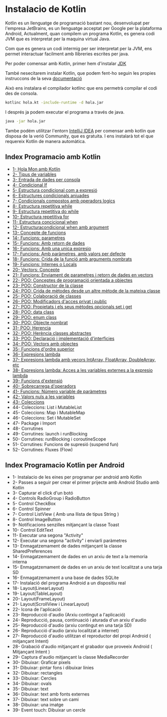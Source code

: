 # Instalacio de Kotlin

Kotlin es un llenguatge de programació bastant nou, desenvolupat per l'empresa JetBrains, es un llenguatge acceptat per Google  per la plataforma Android, Actualment, quan compilem un programa Kotlin, es genera codi JVM que es interpretat per la maquina virtual Java.

Com que es genera un codi intermig per ser interpretat per la JVM, ens permet interactuar facilment amb llibreries escrites per java.

Per poder comensar amb Kotlin, primer hem d'instalar [JDK](https://www.oracle.com/java/technologies/downloads/)

També nesecitarem instalar Kotlin, que podem fent-ho seguin les propies instruccons de la seva [documentació](https://kotlinlang.org/docs/command-line.html#manual-install)

Això ens instalara el compilador kotlinc que ens permetrà compilar el codi des de consola.

```bash
kotlinc hola.kt -include-runtime -d hola.jar
```

I després ja podem executar el programa a través de java.

```bash
java -jar hola.jar
```

Tambe podém utilitzar l'entorn [IntelliJ IDEA](https://www.jetbrains.com/idea/?fromMenu#chooseYourEdition) per comensar amb kotlin que disposa de la verió Community, que es gratuita. I ens instalarà tot el que requereix Kotlin de manera automàtica.

## Index Programacio amb Kotlin

- [1- Hola Mon amb Kotlin](https://github.com/marcmoiagese/curskotlin/tree/master/1-hola-mon)
- [2- Tipus de variables](https://github.com/marcmoiagese/curskotlin/tree/master/2-Tipus_de_variables)
- [3- Entrada de dades per consola](https://github.com/marcmoiagese/curskotlin/tree/master/3-Entrada_dades_consola)
- [4- Condicional If](https://github.com/marcmoiagese/curskotlin/tree/master/4-Condicional_if)
- [5- Estructura condicional com a expresió](https://github.com/marcmoiagese/curskotlin/tree/master/5-Estructura_condicional_com_a_expresio)
- [6- Estructures condicionals aniuades](https://github.com/marcmoiagese/curskotlin/tree/master/6-Estructures_condicionals_aniuades)
- [7- Condicionals compostos amb operadors logics](https://github.com/marcmoiagese/curskotlin/tree/master/7-Condicionals_compostos_amb_operadors_logics)
- [8- Estructura repetitiva while](https://github.com/marcmoiagese/curskotlin/tree/master/8-Estructura-repetitiva-while)
- [9- Estructura repetitiva do while](https://github.com/marcmoiagese/curskotlin/tree/master/9-Estructura_repetitiva_do_while)
- [10- Estructura repetitiva for](https://github.com/marcmoiagese/curskotlin/tree/master/10-Estructura_repetitiva_for)
- [11- Estructura concicional when](https://github.com/marcmoiagese/curskotlin/tree/master/11-Estructura_condicional_when)
- [12- Estructuracondicional when amb argument](https://github.com/marcmoiagese/curskotlin/tree/master/12-Estructura_condicional_when_amb_argument)
- [13- Concepte de funcions](https://github.com/marcmoiagese/curskotlin/tree/master/13-Concepte_de_funcions)
- [14- Funcions: parametres](https://github.com/marcmoiagese/curskotlin/tree/master/14-Funcions_parametres)
- [15- Funcions: Amb retorn de dades](https://github.com/marcmoiagese/curskotlin/tree/master/15-Funcions_amb_retorn_de_dades)
- [16- Funcions: Amb una unica expresio](https://github.com/marcmoiagese/curskotlin/tree/master/16-Funcions_amb_una_unica_expresio)
- [17- Funcions: Amb paràmetres, amb valors per defecte](https://github.com/marcmoiagese/curskotlin/tree/master/17-Funcions_amb_parametres_amb_valors_per_defecte)
- [18- Funcions: Crida de la funció amb arguments nombrats](https://github.com/marcmoiagese/curskotlin/tree/master/18-Funcions_crida_de_la_funcio_amb_arguments_nombrats)
- [19- Funcions: Internes o Locals](https://github.com/marcmoiagese/curskotlin/tree/master/19-Funcions_internes_o_locals)
- [20- Vectors: Concepte](https://github.com/marcmoiagese/curskotlin/tree/master/20-Vectors_conceptes)
- [21- Funcions: Enviament de parametres i retorn de dades en vectors](https://github.com/marcmoiagese/curskotlin/tree/master/21-Funcions_parametres_i_retorn_del_tipus_de_vector)
- [22- POO: Conceptes de programació orientada a objectes](https://github.com/marcmoiagese/curskotlin/tree/master/22-POO-Conceptes_de_programacio_orientada_a_objectes)
- [23- POO: Constructor de la classe](https://github.com/marcmoiagese/curskotlin/tree/master/23-POO-Constructor_de_la_classe)
- [24- POO: Crida de mètodes desde un altre mètode de la mateixa classe](https://github.com/marcmoiagese/curskotlin/tree/master/24-POO-Crida_de_metodes_des_d_un_altre_metode_de_la_mateixa_classe)
- [25- POO: Colaboració de classes](https://github.com/marcmoiagese/curskotlin/tree/master/25-POO-Colaboracio_de_classes)
- [26- POO: Modificadors d'acces privat i public](https://github.com/marcmoiagese/curskotlin/tree/master/26-POO-Modificadors_d_acces_privat_i_public)
- [27- POO: Propietats i els seus mètodes opcionals set i get](https://github.com/marcmoiagese/curskotlin/tree/master/27-POO-Propietats_i_els_seus_metodes_opcionals_set_i_get)
- [28- POO: data class](https://github.com/marcmoiagese/curskotlin/tree/master/28-POO-data_class)
- [29- POO: enum class](https://github.com/marcmoiagese/curskotlin/tree/master/29-POO-enum_class)
- [30- POO: Objecte nombrat](https://github.com/marcmoiagese/curskotlin/tree/master/30-POO-Objecte_nomrat)
- [31- POO: Herencia](https://github.com/marcmoiagese/curskotlin/tree/master/31-POO-Herencia)
- [32- POO: Herència classes abstractes](https://github.com/marcmoiagese/curskotlin/tree/master/32-POO-Herencia_classes_abstractes)
- [33- POO: Declaració i implementació d'interficies](https://github.com/marcmoiagese/curskotlin/tree/master/33-POO-Declaracio_i_implementacio_d_interficies)
- [34- POO: Vectors amb objectes](https://github.com/marcmoiagese/curskotlin/tree/master/34-POO-Vectors_amb_Objectes)
- [35- Funcions d'ordre superior](https://github.com/marcmoiagese/curskotlin/tree/master/35-Funcions_d_ordre_superior)
- [36- Expresions lambda](https://github.com/marcmoiagese/curskotlin/tree/master/36-Expresions_lambda)
- [37- Expresions lambda amb vecors IntArray, FloatArray, DoubleArray, etc](https://github.com/marcmoiagese/curskotlin/tree/master/37-Expresions_lambda_amb_vecors_IntArray_FloatArray_DoubleArray_etc)
- [38- Expresions lambda: Acces a les variables externes a la expresio lambda](https://github.com/marcmoiagese/curskotlin/tree/master/38-Expresions_lambda_Acces_a_les_variables_externes_a_la_expresio_lambda)
- [39- Funcions d'extensió](https://github.com/marcmoiagese/curskotlin/tree/master/39-Funcions_d_extensio)
- [40- Sobrecarrega d'operadors](https://github.com/marcmoiagese/curskotlin/tree/master/40-Sobrecarrega_d_operadors)
- [41- Funcions: Número variable de paràmetres](https://github.com/marcmoiagese/curskotlin/tree/master/41-Funcions_numero_variable_de_parametres)
- [42- Valors nuls a les variables](https://github.com/marcmoiagese/curskotlin/tree/master/42-valors_nuls_a_les_variables)
- [43- Coleccions](https://github.com/marcmoiagese/curskotlin/tree/master/43-Coleccions)
- 44- Coleccions: List i MutableList
- 45- Coleccions: Map i MutableMap
- 46- Coleccions: Set i MutableSet
- 47- Package i Import
- 48- Corrutines
- 49- Corrutines: launch i runBlocking
- 50- Corrutines: runBlocking i coroutineScope
- 51- Corrutines: Funcions de supresió (suspend fun)
- 52- Corrutines: Fluxes (Flow)

## Index Programacio Kotlin per Android

- 1- Instalacio de les eines per programar per android amb Kotlin
- 2- Passes a seguir per crear el primer prijecte amb Android Studio amb Kotlin
- 3- Capturar el click d'un botó
- 4- Controls RadioGroup i  RadioButton
- 5- Control CheckBox
- 6- Control Spinner
- 7- Control ListView ( Amb una llista de tipus String )
- 8- Control ImageButton
- 9- Notificacions senzilles mitjançant la classe Toast
- 10- Control EditText
- 11- Executar una segona "Activity"
- 12- Executar una segona "activity" i enviarli paràmetres
- 13- Enmagatzemament de dades mitjançant la classe SharedPreferences
- 14- Enmagatzemament de dades en un arxiu de text a la memoria interna
- 15- Enmagatzemament de dades en un arxiu de text localitzat a una tarja SD
- 16- Enmagatzemament a una base de dades SQLite
- 17- Instalació del programa Android a un dispositiu real
- 18- Layout(LinearLayout)
- 19- Layout(TableLayout)
- 20- Layout(FrameLayout)
- 21- Layout(ScrollView  i LinearLayout)
- 22- Icona de l'aplicació
- 23- Reproducció d'audio (Arxiu contingut a l'aplicació)
- 24- Reproducció, pausa, continuació  i aturada d'un arxiu d'audio
- 25- Reproducció d'audio (arxiu contingut en una tarja SD)
- 26- Reproducció d'audio (arxiu localitzat a internet)
- 27- Reproducció d'audio utilitzan el reproductor del propi Android ( mitjançant Intent)
- 28- Grabació d'audio mitjançant el grabador que proveeix Android  ( Mitjançant Intent )
- 29- Captura d'audio  mitjançant la classe MediaRecorder
- 30- Dibuixar: Graficar pixels
- 31- Dibuixar: pintar fons i dibuixar línies
- 32- Dibuixar: rectangles
- 33- Dibuixar: Cercles
- 34- Dibuixar: ovals
- 35- Dibuixar: text
- 36- Dibuixar: text amb fonts externes 
- 37- Dibuixar: text sobre un cami
- 38- Dibuixar: una imatge
- 39- Event touch: Dibuixar un cercle

